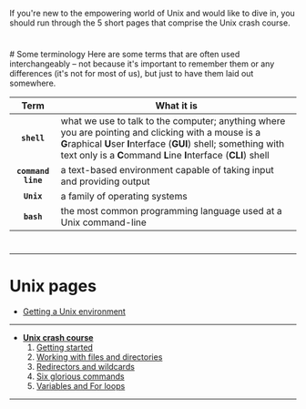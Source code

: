 

If you're new to the empowering world of Unix and would like to dive in, you should run through the 5 short pages that comprise the Unix crash course. 

<hr style="height:10px; visibility:hidden;" />
# Some terminology
Here are some terms that are often used interchangeably – not because it's important to remember them or any differences (it's not for most of us), but just to have them laid out somewhere.

| Term     | What it is          |
|:-------------:|------------------|
| **`shell`** | what we use to talk to the computer; anything where you are pointing and clicking with a mouse is a **G**raphical **U**ser **I**nterface (**GUI**) shell; something with text only is a **C**ommand **L**ine **I**nterface (**CLI**) shell |  
| **`command line`** | a text-based environment capable of taking input and providing output |  
| **`Unix`** | a family of operating systems |  
| **`bash`** | the most common programming language used at a Unix command-line |  

<hr style="height:10px; visibility:hidden;" />

---

# Unix pages

* [Getting a Unix environment](https://ua-carpentries-workshops.github.io/2019-10-26-Tucson/#setup)

---

* **[Unix crash course](/unix/unix-intro)**  
	1. [Getting started](/unix/getting-started)
	2. [Working with files and directories](/unix/working-with-files-and-dirs)
	3. [Redirectors and wildcards](/unix/wild-redirectors)
	4. [Six glorious commands](/unix/six-glorious-commands)
	5. [Variables and For loops](/unix/for-loops)  

---
